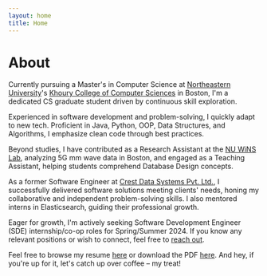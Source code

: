 ```yaml
---
layout: home
title: Home
---
```


# About

Currently pursuing a Master's in Computer Science at [Northeastern University](http://northeastern.edu)'s [Khoury College of Computer Sciences](https://www.khoury.northeastern.edu) in Boston, I'm a dedicated CS graduate student driven by continuous skill exploration.

Experienced in software development and problem-solving, I quickly adapt to new tech. Proficient in Java, Python, OOP, Data Structures, and Algorithms, I emphasize clean code through best practices.

Beyond studies, I have contributed as a Research Assistant at the [NU WiNS Lab](https://ece.northeastern.edu/fac-ece/dkoutsonikolas/nuwins/), analyzing 5G mm wave data in Boston, and engaged as a Teaching Assistant, helping students comprehend Database Design concepts.

As a former Software Engineer at [Crest Data Systems Pvt. Ltd.](http://crestdatasys.com), I successfully delivered software solutions meeting clients' needs, honing my collaborative and independent problem-solving skills. I also mentored interns in Elasticsearch, guiding their professional growth.

Eager for growth, I'm actively seeking Software Development Engineer (SDE) internship/co-op roles for Spring/Summer 2024. If you know any relevant positions or wish to connect, feel free to [reach out](mailto:rajani.y@northeastern.edu).

Feel free to browse my resume [here](/cv) or download the PDF [here](http://yug-rajani.github.io/resume/). And hey, if you're up for it, let's catch up over coffee – my treat!

<!-- The theme also ships with a blog: [click here](/posts) to scroll posts from the most recent. Finally, [click here](/404) to see a page that can't be found.

By default, the theme only contains these few pages in order to stay lean and flexible. However, it can be easily extended to accommodate more pages, [collections](https://jekyllrb.com/docs/collections/), [categories, and tags](https://jekyllrb.com/docs/posts/#tags-and-categories).

Below is a list of blog posts included for illustrative purposes. Make sure to delete or modify them before deploying your website.

{% include archive.html %}
-->